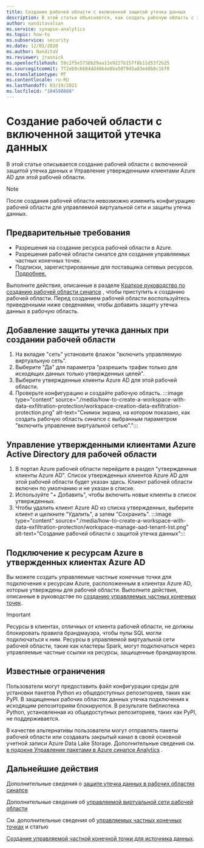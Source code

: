 ```yaml
---
title: Создание рабочей области с включенной защитой утечка данных
description: В этой статье объясняется, как создать рабочую область с защитой утечка данных в Azure синапсе Analytics.
author: nanditavalsan
ms.service: synapse-analytics
ms.topic: how-to
ms.subservice: security
ms.date: 12/01/2020
ms.author: NanditaV
ms.reviewer: jrasnick
ms.openlocfilehash: 59c2f5e5738b29aa11e9227b157f8b11d53f2b25
ms.sourcegitcommit: 772eb9c6684dd4864e0ba507945a83e48b8c16f0
ms.translationtype: MT
ms.contentlocale: ru-RU
ms.lasthandoff: 03/19/2021
ms.locfileid: "104598088"
---
```

# <a name="create-a-workspace-with-data-exfiltration-protection-enabled"></a>Создание рабочей области с включенной защитой утечка данных
В этой статье описывается создание рабочей области с включенной защитой утечка данных и Управление утвержденными клиентами Azure AD для этой рабочей области.

>[!Note]
>После создания рабочей области невозможно изменить конфигурацию рабочей области для управляемой виртуальной сети и защиты утечка данных.

## <a name="prerequisites"></a>Предварительные требования
- Разрешения на создание ресурса рабочей области в Azure.
- Разрешения рабочей области синапсе для создания управляемых частных конечных точек.
- Подписки, зарегистрированные для поставщика сетевых ресурсов. [Подробнее.](../../azure-resource-manager/management/resource-providers-and-types.md)

Выполните действия, описанные в разделе [Краткое руководство по созданию рабочей области синапсе](../quickstart-create-workspace.md) , чтобы приступить к созданию рабочей области. Перед созданием рабочей области воспользуйтесь приведенными ниже сведениями, чтобы добавить защиту утечка данных в рабочую область.

## <a name="add-data-exfiltration-protection-when-creating-your-workspace"></a>Добавление защиты утечка данных при создании рабочей области
1. На вкладке "сеть" установите флажок "включить управляемую виртуальную сеть".
1. Выберите "Да" для параметра "разрешить трафик только для исходящих данных только утвержденных целей".
1. Выберите утвержденные клиенты Azure AD для этой рабочей области.
1. Проверьте конфигурацию и создайте рабочую область.
:::image type="content" source="./media/how-to-create-a-workspace-with-data-exfiltration-protection/workspace-creation-data-exfiltration-protection.png" alt-text="Снимок экрана, на котором показано, как создать рабочую область синапсе с выбранным параметром &quot;включить управление виртуальной сетью&quot;.":::

## <a name="manage-approved-azure-active-directory-tenants-for-the-workspace"></a>Управление утвержденными клиентами Azure Active Directory для рабочей области
1. В портал Azure рабочей области перейдите в раздел "утвержденные клиенты Azure AD". Список утвержденных клиентов Azure AD для этой рабочей области будет указан здесь. Клиент рабочей области включен по умолчанию и не указан в списке.
1. Используйте "+ Добавить", чтобы включить новые клиенты в список утвержденных.
1. Чтобы удалить клиент Azure AD из списка утвержденных, выберите клиент и щелкните "Удалить", а затем "Сохранить".
:::image type="content" source="./media/how-to-create-a-workspace-with-data-exfiltration-protection/workspace-manage-aad-tenant-list.png" alt-text="Создание рабочей области с защитой утечка данных":::


## <a name="connecting-to-azure-resources-in-approved-azure-ad-tenants"></a>Подключение к ресурсам Azure в утвержденных клиентах Azure AD

Вы можете создать управляемые частные конечные точки для подключения к ресурсам Azure, расположенным в клиентах Azure AD, которые утверждены для рабочей области. Выполните действия, описанные в руководстве по [созданию управляемых частных конечных точек](./how-to-create-managed-private-endpoints.md).

>[!IMPORTANT]
>Ресурсы в клиентах, отличных от клиента рабочей области, не должны блокировать правила брандмауэра, чтобы пулы SQL могли подключаться к ним. Ресурсы в управляемой виртуальной сети рабочей области, такие как кластеры Spark, могут подключаться через управляемые частные ссылки на ресурсы, защищенные брандмауэром.

## <a name="known-limitations"></a>Известные ограничения
Пользователи могут предоставить файл конфигурации среды для установки пакетов Python из общедоступных репозиториев, таких как PyPI. В защищенных рабочих областях данных утечка подключения к исходящим репозиториям блокируются. В результате библиотека Python, установленная из общедоступных репозиториев, таких как PyPI, не поддерживается. 

В качестве альтернативы пользователи могут отправлять пакеты рабочей области или создавать закрытый канал в своей основной учетной записи Azure Data Lake Storage. Дополнительные сведения см. [в подокне Управление пакетами в Azure синапсе Analytics](./spark/../../spark/apache-spark-azure-portal-add-libraries.md) . 
  
## <a name="next-steps"></a>Дальнейшие действия

Дополнительные сведения о [защите утечка данных в рабочих областях синапсе](./workspace-data-exfiltration-protection.md)

Дополнительные сведения об [управляемой виртуальной сети рабочей области](./synapse-workspace-managed-vnet.md)

См. дополнительные сведения об [управляемых частных конечных точках](./synapse-workspace-managed-private-endpoints.md) и статью

[Создание управляемой частной конечной точки для источника данных](./how-to-create-managed-private-endpoints.md).
